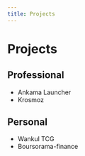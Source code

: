 ```yaml
---
title: Projects
---
```


# Projects

## Professional

- Ankama Launcher
- Krosmoz

## Personal

- Wankul TCG
- Boursorama-finance
